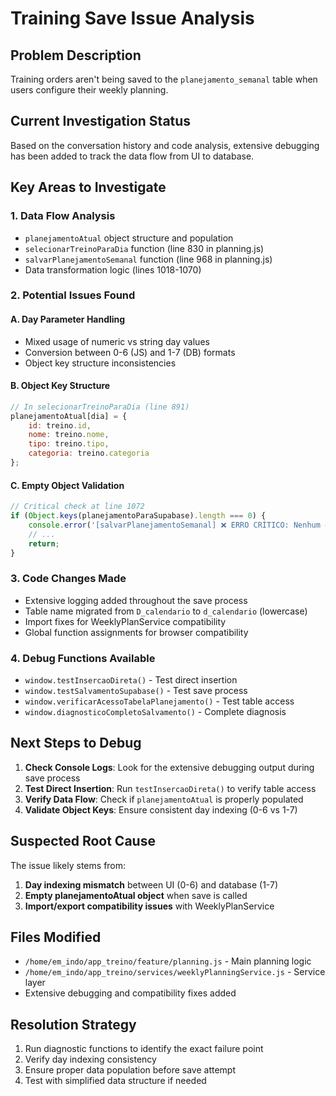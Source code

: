 # Training Save Issue Analysis

## Problem Description
Training orders aren't being saved to the `planejamento_semanal` table when users configure their weekly planning.

## Current Investigation Status
Based on the conversation history and code analysis, extensive debugging has been added to track the data flow from UI to database.

## Key Areas to Investigate

### 1. Data Flow Analysis
- `planejamentoAtual` object structure and population
- `selecionarTreinoParaDia` function (line 830 in planning.js)
- `salvarPlanejamentoSemanal` function (line 968 in planning.js)
- Data transformation logic (lines 1018-1070)

### 2. Potential Issues Found

#### A. Day Parameter Handling
- Mixed usage of numeric vs string day values
- Conversion between 0-6 (JS) and 1-7 (DB) formats
- Object key structure inconsistencies

#### B. Object Key Structure
```javascript
// In selecionarTreinoParaDia (line 891)
planejamentoAtual[dia] = {
    id: treino.id,
    nome: treino.nome,
    tipo: treino.tipo,
    categoria: treino.categoria
};
```

#### C. Empty Object Validation
```javascript
// Critical check at line 1072
if (Object.keys(planejamentoParaSupabase).length === 0) {
    console.error('[salvarPlanejamentoSemanal] ❌ ERRO CRÍTICO: Nenhum dia foi planejado!');
    // ...
    return;
}
```

### 3. Code Changes Made
- Extensive logging added throughout the save process
- Table name migrated from `D_calendario` to `d_calendario` (lowercase)
- Import fixes for WeeklyPlanService compatibility
- Global function assignments for browser compatibility

### 4. Debug Functions Available
- `window.testInsercaoDireta()` - Test direct insertion
- `window.testSalvamentoSupabase()` - Test save process
- `window.verificarAcessoTabelaPlanejamento()` - Test table access
- `window.diagnosticoCompletoSalvamento()` - Complete diagnosis

## Next Steps to Debug

1. **Check Console Logs**: Look for the extensive debugging output during save process
2. **Test Direct Insertion**: Run `testInsercaoDireta()` to verify table access
3. **Verify Data Flow**: Check if `planejamentoAtual` is properly populated
4. **Validate Object Keys**: Ensure consistent day indexing (0-6 vs 1-7)

## Suspected Root Cause
The issue likely stems from:
1. **Day indexing mismatch** between UI (0-6) and database (1-7)
2. **Empty planejamentoAtual object** when save is called
3. **Import/export compatibility issues** with WeeklyPlanService

## Files Modified
- `/home/em_indo/app_treino/feature/planning.js` - Main planning logic
- `/home/em_indo/app_treino/services/weeklyPlanningService.js` - Service layer
- Extensive debugging and compatibility fixes added

## Resolution Strategy
1. Run diagnostic functions to identify the exact failure point
2. Verify day indexing consistency
3. Ensure proper data population before save attempt
4. Test with simplified data structure if needed